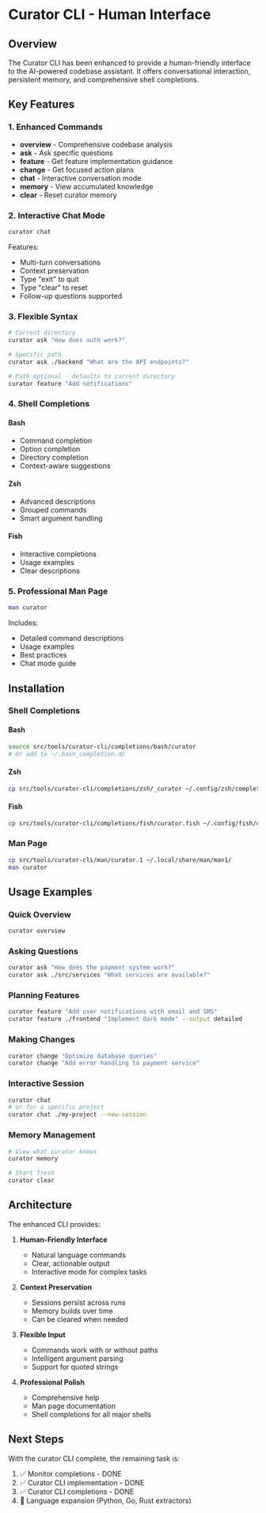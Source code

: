 # Curator CLI - Human Interface

## Overview

The Curator CLI has been enhanced to provide a human-friendly interface to the AI-powered codebase assistant. It offers conversational interaction, persistent memory, and comprehensive shell completions.

## Key Features

### 1. Enhanced Commands

- **overview** - Comprehensive codebase analysis
- **ask** - Ask specific questions
- **feature** - Get feature implementation guidance
- **change** - Get focused action plans
- **chat** - Interactive conversation mode
- **memory** - View accumulated knowledge
- **clear** - Reset curator memory

### 2. Interactive Chat Mode

```bash
curator chat
```

Features:
- Multi-turn conversations
- Context preservation
- Type "exit" to quit
- Type "clear" to reset
- Follow-up questions supported

### 3. Flexible Syntax

```bash
# Current directory
curator ask "How does auth work?"

# Specific path
curator ask ./backend "What are the API endpoints?"

# Path optional - defaults to current directory
curator feature "Add notifications"
```

### 4. Shell Completions

#### Bash
- Command completion
- Option completion
- Directory completion
- Context-aware suggestions

#### Zsh
- Advanced descriptions
- Grouped commands
- Smart argument handling

#### Fish
- Interactive completions
- Usage examples
- Clear descriptions

### 5. Professional Man Page

```bash
man curator
```

Includes:
- Detailed command descriptions
- Usage examples
- Best practices
- Chat mode guide

## Installation

### Shell Completions

#### Bash
```bash
source src/tools/curator-cli/completions/bash/curator
# Or add to ~/.bash_completion.d/
```

#### Zsh
```bash
cp src/tools/curator-cli/completions/zsh/_curator ~/.config/zsh/completions/
```

#### Fish
```bash
cp src/tools/curator-cli/completions/fish/curator.fish ~/.config/fish/completions/
```

### Man Page
```bash
cp src/tools/curator-cli/man/curator.1 ~/.local/share/man/man1/
man curator
```

## Usage Examples

### Quick Overview
```bash
curator overview
```

### Asking Questions
```bash
curator ask "How does the payment system work?"
curator ask ./src/services "What services are available?"
```

### Planning Features
```bash
curator feature "Add user notifications with email and SMS"
curator feature ./frontend "Implement dark mode" --output detailed
```

### Making Changes
```bash
curator change "Optimize database queries"
curator change "Add error handling to payment service"
```

### Interactive Session
```bash
curator chat
# or for a specific project
curator chat ./my-project --new-session
```

### Memory Management
```bash
# View what curator knows
curator memory

# Start fresh
curator clear
```

## Architecture

The enhanced CLI provides:

1. **Human-Friendly Interface**
   - Natural language commands
   - Clear, actionable output
   - Interactive mode for complex tasks

2. **Context Preservation**
   - Sessions persist across runs
   - Memory builds over time
   - Can be cleared when needed

3. **Flexible Input**
   - Commands work with or without paths
   - Intelligent argument parsing
   - Support for quoted strings

4. **Professional Polish**
   - Comprehensive help
   - Man page documentation
   - Shell completions for all major shells

## Next Steps

With the curator CLI complete, the remaining task is:

1. ✅ Monitor completions - DONE
2. ✅ Curator CLI implementation - DONE
3. ✅ Curator CLI completions - DONE
4. 🔄 Language expansion (Python, Go, Rust extractors)
